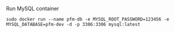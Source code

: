 Run MySQL container
```agsl
sudo docker run --name pfm-db -e MYSQL_ROOT_PASSWORD=123456 -e MYSQL_DATABASE=pfm-dev -d -p 3306:3306 mysql:latest
```